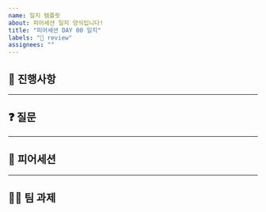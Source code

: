 ```yaml
---
name: 일지 템플릿
about: 피어세션 일지 양식입니다!
title: "피어세션 DAY 00 일지"
labels: "📝 review"
assignees: ""
---
```


## 🙌 진행사항

---

## ❓ 질문

---

## 📝 피어세션

---

## 👨‍💻 팀 과제
